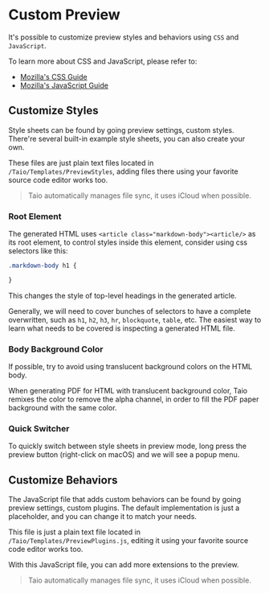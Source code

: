 # Custom Preview

It's possible to customize preview styles and behaviors using `CSS` and `JavaScript`.

To learn more about CSS and JavaScript, please refer to:

- [Mozilla's CSS Guide](https://developer.mozilla.org/en-US/docs/Web/CSS)
- [Mozilla's JavaScript Guide](https://developer.mozilla.org/en-US/docs/Web/JavaScript)

## Customize Styles

Style sheets can be found by going preview settings, custom styles. There're several built-in example style sheets, you can also create your own.

These files are just plain text files located in `/Taio/Templates/PreviewStyles`, adding files there using your favorite source code editor works too.

> Taio automatically manages file sync, it uses iCloud when possible.

### Root Element

The generated HTML uses `<article class="markdown-body"><article/>` as its root element, to control styles inside this element, consider using css selectors like this:

```css
.markdown-body h1 {

}
```

This changes the style of top-level headings in the generated article.

Generally, we will need to cover bunches of selectors to have a complete overwritten, such as `h1`, `h2`, `h3`, `hr`, `blockquote`, `table`, etc. The easiest way to learn what needs to be covered is inspecting a generated HTML file.

### Body Background Color

If possible, try to avoid using translucent background colors on the HTML body.

When generating PDF for HTML with translucent background color, Taio remixes the color to remove the alpha channel, in order to fill the PDF paper background with the same color.

### Quick Switcher

To quickly switch between style sheets in preview mode, long press the preview button (right-click on macOS) and we will see a popup menu.

## Customize Behaviors

The JavaScript file that adds custom behaviors can be found by going preview settings, custom plugins. The default implementation is just a placeholder, and you can change it to match your needs.

This file is just a plain text file located in `/Taio/Templates/PreviewPlugins.js`, editing it using your favorite source code editor works too.

With this JavaScript file, you can add more extensions to the preview.

> Taio automatically manages file sync, it uses iCloud when possible.